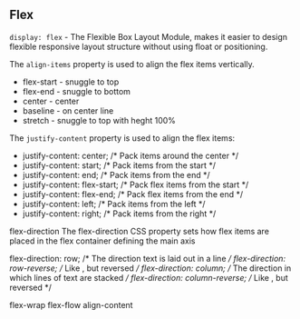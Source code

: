 ## Flex
`display: flex` - The Flexible Box Layout Module, makes it easier to design flexible responsive layout structure without using float or positioning.


The `align-items` property is used to align the flex items vertically.
- flex-start - snuggle to top
- flex-end - snuggle to bottom
- center - center
- baseline - on center line
- stretch - snuggle to top with heght 100%

The `justify-content` property is used to align the flex items:
- justify-content: center;     /* Pack items around the center */
- justify-content: start;      /* Pack items from the start */
- justify-content: end;        /* Pack items from the end */
- justify-content: flex-start; /* Pack flex items from the start */
- justify-content: flex-end;   /* Pack flex items from the end */
- justify-content: left;       /* Pack items from the left */
- justify-content: right;      /* Pack items from the right */

flex-direction
The flex-direction CSS property sets how flex items are placed in the flex container defining the main axis

flex-direction: row; /* The direction text is laid out in a line */
flex-direction: row-reverse; /* Like <row>, but reversed */
flex-direction: column; /* The direction in which lines of text are stacked */
flex-direction: column-reverse; /* Like <column>, but reversed */

flex-wrap
flex-flow
align-content
